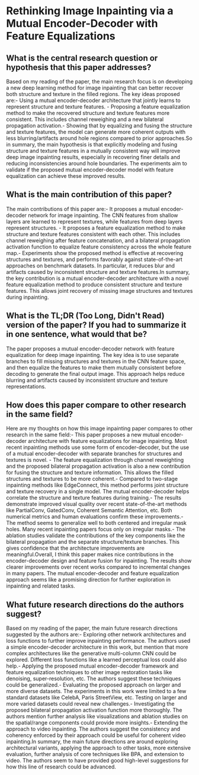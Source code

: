# Rethinking Image Inpainting via a Mutual Encoder-Decoder with Feature   Equalizations

## What is the central research question or hypothesis that this paper addresses?

Based on my reading of the paper, the main research focus is on developing a new deep learning method for image inpainting that can better recover both structure and texture in the filled regions. The key ideas proposed are:- Using a mutual encoder-decoder architecture that jointly learns to represent structure and texture features. - Proposing a feature equalization method to make the recovered structure and texture features more consistent. This includes channel reweighing and a new bilateral propagation activation.- Showing that by equalizing and fusing the structure and texture features, the model can generate more coherent outputs with less blurring/artifacts around hole regions compared to prior approaches.So in summary, the main hypothesis is that explicitly modeling and fusing structure and texture features in a mutually consistent way will improve deep image inpainting results, especially in recovering finer details and reducing inconsistencies around hole boundaries. The experiments aim to validate if the proposed mutual encoder-decoder model with feature equalization can achieve these improved results.


## What is the main contribution of this paper?

The main contributions of this paper are:- It proposes a mutual encoder-decoder network for image inpainting. The CNN features from shallow layers are learned to represent textures, while features from deep layers represent structures. - It proposes a feature equalization method to make structure and texture features consistent with each other. This includes channel reweighing after feature concatenation, and a bilateral propagation activation function to equalize feature consistency across the whole feature map.- Experiments show the proposed method is effective at recovering structures and textures, and performs favorably against state-of-the-art approaches on benchmark datasets. In particular, it reduces blur and artifacts caused by inconsistent structure and texture features.In summary, the key contribution is a mutual encoder-decoder architecture with a novel feature equalization method to produce consistent structure and texture features. This allows joint recovery of missing image structures and textures during inpainting.


## What is the TL;DR (Too Long, Didn't Read) version of the paper? If you had to summarize it in one sentence, what would that be?

The paper proposes a mutual encoder-decoder network with feature equalization for deep image inpainting. The key idea is to use separate branches to fill missing structures and textures in the CNN feature space, and then equalize the features to make them mutually consistent before decoding to generate the final output image. This approach helps reduce blurring and artifacts caused by inconsistent structure and texture representations.


## How does this paper compare to other research in the same field?

Here are my thoughts on how this image inpainting paper compares to other research in the same field:- This paper proposes a new mutual encoder-decoder architecture with feature equalizations for image inpainting. Most recent inpainting methods use some form of encoder-decoder, but the use of a mutual encoder-decoder with separate branches for structures and textures is novel. - The feature equalization through channel reweighting and the proposed bilateral propagation activation is also a new contribution for fusing the structure and texture information. This allows the filled structures and textures to be more coherent.- Compared to two-stage inpainting methods like EdgeConnect, this method performs joint structure and texture recovery in a single model. The mutual encoder-decoder helps correlate the structure and texture features during training.- The results demonstrate improved visual quality over recent state-of-the-art methods like PartialConv, GatedConv, Coherent Semantic Attention, etc. Both numerical metrics and human evaluations confirm these improvements.- The method seems to generalize well to both centered and irregular mask holes. Many recent inpainting papers focus only on irregular masks.- The ablation studies validate the contributions of the key components like the bilateral propagation and the separate structure/texture branches. This gives confidence that the architecture improvements are meaningful.Overall, I think this paper makes nice contributions in the encoder-decoder design and feature fusion for inpainting. The results show clearer improvements over recent works compared to incremental changes in many papers. The mutual encoder-decoder and feature equalization approach seems like a promising direction for further exploration in inpainting and related tasks.


## What future research directions do the authors suggest?

Based on my reading of the paper, the main future research directions suggested by the authors are:- Exploring other network architectures and loss functions to further improve inpainting performance. The authors used a simple encoder-decoder architecture in this work, but mention that more complex architectures like the generative multi-column CNN could be explored. Different loss functions like a learned perceptual loss could also help.- Applying the proposed mutual encoder-decoder framework and feature equalization techniques to other image restoration tasks like denoising, super-resolution, etc. The authors suggest these techniques could be generalized.- Evaluating the proposed approach on larger and more diverse datasets. The experiments in this work were limited to a few standard datasets like CelebA, Paris StreetView, etc. Testing on larger and more varied datasets could reveal new challenges.- Investigating the proposed bilateral propagation activation function more thoroughly. The authors mention further analysis like visualizations and ablation studies on the spatial/range components could provide more insights.- Extending the approach to video inpainting. The authors suggest the consistency and coherency enforced by their approach could be useful for coherent video inpainting.In summary, the main future directions are around exploring architectural variants, applying the approach to other tasks, more extensive evaluation, further analysis of core techniques like BPA, and extension to video. The authors seem to have provided good high-level suggestions for how this line of research could be advanced.

